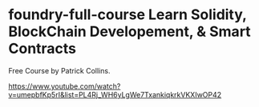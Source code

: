 # foundry-full-course Learn Solidity, BlockChain Developement, & Smart Contracts
Free Course by Patrick Collins.

https://www.youtube.com/watch?v=umepbfKp5rI&list=PL4Rj_WH6yLgWe7TxankiqkrkVKXIwOP42
